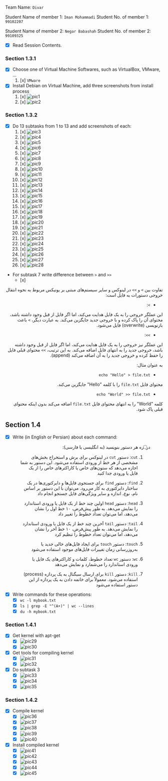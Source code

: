 Team Name: `Divar`

Student Name of member 1: `Iman Mohammadi`
Student No. of member 1: `99102207`

Student Name of member 2: `Negar Babashah`
Student No. of member 2: `99109325`

- [x] Read Session Contents.

### Section 1.3.1
- [x] Choose one of Virtual Machine Softwares, such as VirtualBox, VMware, ...
    1. [x] `VMware`
- [x] Install Debian on Virtual Machine, add three screenshots from install process
    1. [x] ![pic1](https://github.com/user-attachments/assets/e716e73e-ec86-4f1b-bd0d-8fcb99497c2d)
    2. [x] ![pic2](https://github.com/user-attachments/assets/3db195c0-b12f-4507-93d6-adf5cd678300)

### Section 1.3.2

- [x] Do 13 subtasks from 1 to 13 and add screenshots of each:
    1. [x] ![pic3](https://github.com/user-attachments/assets/f79873d5-fcb8-4d93-971b-cfbb4d15db29)
    1. [x] ![pic4](https://github.com/user-attachments/assets/13f13011-67e9-46dc-bb70-b83851d1cd8d)
    1. [x] ![pic5](https://github.com/user-attachments/assets/dd844220-dff1-4107-b0b0-a3c94286f5e3)
    1. [x] ![pic6](https://github.com/user-attachments/assets/293e8531-7ffa-4720-a5d0-29e0228031ad)
    1. [x] ![pic7](https://github.com/user-attachments/assets/d8d59dc2-4bcd-4f28-8a0d-47bde4193c6c)
    1. [x] ![pic8](https://github.com/user-attachments/assets/551f202b-e030-4717-8c3f-9b2dabbd9d14)
    1. [x] ![pic9](https://github.com/user-attachments/assets/821e019d-8c66-4949-b5c8-da99b473eb41)
    1. [x] ![pic10](https://github.com/user-attachments/assets/a11c31f7-7fdb-48a2-a6f7-f2e4d9f0806d)
    1. [x] ![pic11](https://github.com/user-attachments/assets/50b684d7-4115-4384-8bdb-6b7306a628f2)
    1. [x] ![pic12](https://github.com/user-attachments/assets/701f8957-33dd-4d06-8bac-705125d71b53)
    1. [x] ![pic13](https://github.com/user-attachments/assets/17b336ce-9174-4944-a327-9d338115e482)
    1. [x] ![pic14](https://github.com/user-attachments/assets/ab764581-a143-4580-9b8f-50c34dc154c5)
    1. [x] ![pic15](https://github.com/user-attachments/assets/1fd83bfa-6bd6-459e-851a-99c7ce16a0a5)
    1. [x] ![pic16](https://github.com/user-attachments/assets/56260509-1d73-44e0-bbb7-73bf3345ace2)
    1. [x] ![pic17](https://github.com/user-attachments/assets/ad3f4c2c-a584-40f5-a010-1ecdb6f349dc)
    1. [x] ![pic18](https://github.com/user-attachments/assets/21634b58-c243-4ce1-9838-c1cc4500c501)
    1. [x] ![pic19](https://github.com/user-attachments/assets/843fad01-ccdb-4745-90c0-366cbd90c2f2)
    1. [x] ![pic20](https://github.com/user-attachments/assets/2caf8245-9c15-4396-86ec-0d03a3e14023)
    1. [x] ![pic21](https://github.com/user-attachments/assets/112e80da-cdf3-4c49-8302-6f7284bb8bda)
    1. [x] ![pic22](https://github.com/user-attachments/assets/9c60fd4f-6a8c-49a1-a717-e428831f4dd5)
    1. [x] ![pic23](https://github.com/user-attachments/assets/2069a6f3-762e-496f-add8-c73600fc81b2)
    1. [x] ![pic24](https://github.com/user-attachments/assets/2a048ee9-a203-4302-8d41-5fedb9440da1)
    1. [x] ![pic25](https://github.com/user-attachments/assets/cf7d61c6-7e19-4250-ab50-8c7445bb1b10)
    1. [x] ![pic26](https://github.com/user-attachments/assets/607e7321-c7b4-4658-ba9f-cbc41760fd68)
    1. [x] ![pic27](https://github.com/user-attachments/assets/04e60f62-0e7c-4e25-9047-ae1c84220c33)
    1. [x] ![pic28](https://github.com/user-attachments/assets/01f17dea-70bd-480c-b319-62586cf45205)

- For subtask 7 write difference between `>` and `>>`
    - [x]

<div dir="rtl">

تفاوت بین `>` و `>>` در لینوکس و سایر سیستم‌های مبتنی بر یونیکس مربوط به نحوه انتقال خروجی دستورات به فایل است:

- `>`:

این عملگر خروجی را به یک فایل هدایت می‌کند، اما اگر فایل از قبل وجود داشته باشد، محتوای آن را پاک کرده و با خروجی جدید جایگزین می‌کند. به عبارت دیگر، `>` باعث بازنویسی (overwrite) فایل می‌شود.
  
- `>>`:

این عملگر نیز خروجی را به یک فایل هدایت می‌کند، اما اگر فایل از قبل وجود داشته باشد، خروجی جدید را به انتهای فایل اضافه می‌کند. به این ترتیب، `>>` محتوای قبلی فایل را حفظ کرده و خروجی جدید را به آن اضافه می‌کند (append).

به عنوان مثال:
- `echo "Hello" > file.txt`

محتوای فایل `file.txt` را با کلمه "Hello" جایگزین می‌کند.
- `echo "World" >> file.txt`

کلمه "World" را به انتهای محتوای فایل `file.txt` اضافه می‌کند بدون اینکه محتوای قبلی پاک شود.

</div>

## Section 1.4 

- [x] Write (in English or Persian) about each command:

<div dir="rtl">

- [ ] درباره هر دستور بنویسید (به انگلیسی یا فارسی):
    1. `cut`:
دستور `cut` در لینوکس برای برش و استخراج بخش‌های مشخصی از هر خط از ورودی استفاده می‌شود. این دستور به شما اجازه می‌دهد که ستون‌های خاص یا کاراکترهای خاص را از یک فایل یا ورودی جدا کنید

    3. `find`:
دستور `find` برای جستجوی فایل‌ها و دایرکتوری‌ها در یک ساختار دایرکتوری به کار می‌رود. می‌توان با این دستور بر اساس نام، نوع، اندازه و سایر ویژگی‌های فایل جستجو انجام داد

    5. `head`:
دستور `head` اولین چند خط از یک فایل یا ورودی استاندارد را نمایش می‌دهد. به طور پیش‌فرض، ۱۰ خط اول را نشان می‌دهد، اما می‌توان تعداد خطوط را تغییر داد

    7. `tail`:
دستور `tail` آخرین چند خط از یک فایل یا ورودی استاندارد را نمایش می‌دهد. به طور پیش‌فرض، ۱۰ خط آخر را نشان می‌دهد، اما می‌توان تعداد خطوط را تنظیم کرد

    9. `touch`:
دستور `touch` برای ایجاد فایل‌های خالی جدید یا به‌روزرسانی زمان تغییرات فایل‌های موجود استفاده می‌شود

    11. `wc`:
دستور `wc` تعداد خطوط، کلمات و کاراکترهای یک فایل یا ورودی استاندارد را می‌شمارد و نمایش می‌دهد

    13. `kill`:
دستور `kill` برای ارسال سیگنال به یک پردازه (process) استفاده می‌شود. معمولاً برای خاتمه دادن به یک پردازه از این دستور استفاده می‌شود

</div>


- [x] Write commands for these operations:
    - [x] `wc -l mybook.txt`
    - [x] `ls | grep -E "^(A+)" | wc --lines`
    - [x] `du -h mybook.txt`

### Section 1.4.1

- [x] Get kernel with apt-get
    - [x] ![pic29](https://github.com/user-attachments/assets/6ef9f6cd-a76f-43a0-9bdc-8478c77191fc)
    - [x] ![pic30](https://github.com/user-attachments/assets/de881d48-b9fe-4adb-8737-a91cb966253b)
- [x] Get tools for compiling kernel
    - [x] ![pic31](https://github.com/user-attachments/assets/a0212b7f-13ce-4d54-ae3e-688d4f441ecf)
    - [x] ![pic32](https://github.com/user-attachments/assets/5ebc3f3f-9d60-4fa3-b1f4-7396db2bf030)
- [x] Do subtask 3
    - [x] ![pic33](https://github.com/user-attachments/assets/eb126f3e-413c-478c-9dde-bae984919c90)
    - [x] ![pic34](https://github.com/user-attachments/assets/c315644e-b74e-47ed-b4e8-dadbd3629036)
    - [x] ![pic35](https://github.com/user-attachments/assets/0aa20744-6635-40d5-8212-82996bbd7519)

### Section 1.4.2

- [x] Compile kernel
    - [x] ![pic36](https://github.com/user-attachments/assets/445d2f73-6b8e-46cf-be60-f928dd6b935b)
    - [x] ![pic37](https://github.com/user-attachments/assets/750c7b2e-8291-49d3-bed0-779979b0d298)
    - [x] ![pic38](https://github.com/user-attachments/assets/411e6fc3-da86-4357-8ab3-44615392c7d6)
    - [x] ![pic39](https://github.com/user-attachments/assets/9647c0fb-5c96-4bf7-bf7b-ad66eeab322c)
    - [x] ![pic40](https://github.com/user-attachments/assets/709d40f7-2252-4338-8dcf-948108cd68a9)

- [x] Install compiled kernel
    - [x] ![pic41](https://github.com/user-attachments/assets/b8e730dc-4c44-4314-81ad-a49edb916811)
    - [x] ![pic42](https://github.com/user-attachments/assets/573e8bc6-8c70-4578-a408-dc8b9a71c607)
    - [x] ![pic43](https://github.com/user-attachments/assets/14f9022a-905e-43f4-830f-1438c0cbffe8)
    - [x] ![pic44](https://github.com/user-attachments/assets/de96dad8-1962-46fb-936d-313740c88061)
    - [x] ![pic45](https://github.com/user-attachments/assets/29c0de89-82e8-4837-b27f-c6e5b488c0ff)